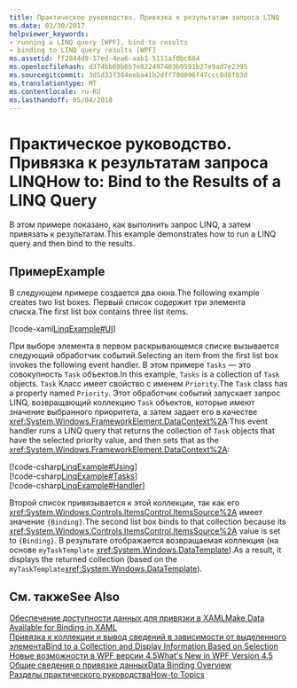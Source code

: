```yaml
---
title: Практическое руководство. Привязка к результатам запроса LINQ
ms.date: 03/30/2017
helpviewer_keywords:
- running a LINQ query [WPF], bind to results
- binding to LINQ query results [WPF]
ms.assetid: ff2844d9-17ed-4ea6-aab1-5111af0bc684
ms.openlocfilehash: d374bb69b6b7e022497403b9591b27e9ad7e2395
ms.sourcegitcommit: 3d5d33f384eeba41b2dff79d096f47ccc8d8f03d
ms.translationtype: MT
ms.contentlocale: ru-RU
ms.lasthandoff: 05/04/2018
---
```

# <a name="how-to-bind-to-the-results-of-a-linq-query"></a><span data-ttu-id="7b20e-102">Практическое руководство. Привязка к результатам запроса LINQ</span><span class="sxs-lookup"><span data-stu-id="7b20e-102">How to: Bind to the Results of a LINQ Query</span></span>
<span data-ttu-id="7b20e-103">В этом примере показано, как выполнить запрос LINQ, а затем привязать к результатам.</span><span class="sxs-lookup"><span data-stu-id="7b20e-103">This example demonstrates how to run a LINQ query and then bind to the results.</span></span>  
  
## <a name="example"></a><span data-ttu-id="7b20e-104">Пример</span><span class="sxs-lookup"><span data-stu-id="7b20e-104">Example</span></span>  
 <span data-ttu-id="7b20e-105">В следующем примере создается два окна.</span><span class="sxs-lookup"><span data-stu-id="7b20e-105">The following example creates two list boxes.</span></span> <span data-ttu-id="7b20e-106">Первый список содержит три элемента списка.</span><span class="sxs-lookup"><span data-stu-id="7b20e-106">The first list box contains three list items.</span></span>  
  
 [!code-xaml[LinqExample#UI](../../../../samples/snippets/csharp/VS_Snippets_Wpf/LinqExample/CSharp/Window1.xaml#ui)]  
  
 <span data-ttu-id="7b20e-107">При выборе элемента в первом раскрывающемся списке вызывается следующий обработчик событий.</span><span class="sxs-lookup"><span data-stu-id="7b20e-107">Selecting an item from the first list box invokes the following event handler.</span></span> <span data-ttu-id="7b20e-108">В этом примере `Tasks` — это совокупность `Task` объектов.</span><span class="sxs-lookup"><span data-stu-id="7b20e-108">In this example, `Tasks` is a collection of `Task` objects.</span></span> <span data-ttu-id="7b20e-109">`Task` Класс имеет свойство с именем `Priority`.</span><span class="sxs-lookup"><span data-stu-id="7b20e-109">The `Task` class has a property named `Priority`.</span></span> <span data-ttu-id="7b20e-110">Этот обработчик событий запускает запрос LINQ, возвращающий коллекцию `Task` объектов, которые имеют значение выбранного приоритета, а затем задает его в качестве <xref:System.Windows.FrameworkElement.DataContext%2A>:</span><span class="sxs-lookup"><span data-stu-id="7b20e-110">This event handler runs a LINQ query that returns the collection of `Task` objects that have the selected priority value, and then sets that as the <xref:System.Windows.FrameworkElement.DataContext%2A>:</span></span>  
  
 [!code-csharp[LinqExample#Using](../../../../samples/snippets/csharp/VS_Snippets_Wpf/LinqExample/CSharp/Window1.xaml.cs#using)]  
[!code-csharp[LinqExample#Tasks](../../../../samples/snippets/csharp/VS_Snippets_Wpf/LinqExample/CSharp/Window1.xaml.cs#tasks)]  
[!code-csharp[LinqExample#Handler](../../../../samples/snippets/csharp/VS_Snippets_Wpf/LinqExample/CSharp/Window1.xaml.cs#handler)]  
  
 <span data-ttu-id="7b20e-111">Второй список привязывается к этой коллекции, так как его <xref:System.Windows.Controls.ItemsControl.ItemsSource%2A> имеет значение `{Binding}`.</span><span class="sxs-lookup"><span data-stu-id="7b20e-111">The second list box binds to that collection because its <xref:System.Windows.Controls.ItemsControl.ItemsSource%2A> value is set to `{Binding}`.</span></span> <span data-ttu-id="7b20e-112">В результате отображается возвращаемая коллекция (на основе `myTaskTemplate` <xref:System.Windows.DataTemplate>).</span><span class="sxs-lookup"><span data-stu-id="7b20e-112">As a result, it displays the returned collection (based on the `myTaskTemplate`<xref:System.Windows.DataTemplate>).</span></span>  
  
## <a name="see-also"></a><span data-ttu-id="7b20e-113">См. также</span><span class="sxs-lookup"><span data-stu-id="7b20e-113">See Also</span></span>  
 [<span data-ttu-id="7b20e-114">Обеспечение доступности данных для привязки в XAML</span><span class="sxs-lookup"><span data-stu-id="7b20e-114">Make Data Available for Binding in XAML</span></span>](../../../../docs/framework/wpf/data/how-to-make-data-available-for-binding-in-xaml.md)  
 [<span data-ttu-id="7b20e-115">Привязка к коллекции и вывод сведений в зависимости от выделенного элемента</span><span class="sxs-lookup"><span data-stu-id="7b20e-115">Bind to a Collection and Display Information Based on Selection</span></span>](../../../../docs/framework/wpf/data/how-to-bind-to-a-collection-and-display-information-based-on-selection.md)  
 [<span data-ttu-id="7b20e-116">Новые возможности в WPF версии 4.5</span><span class="sxs-lookup"><span data-stu-id="7b20e-116">What's New in WPF Version 4.5</span></span>](../../../../docs/framework/wpf/getting-started/whats-new.md)  
 [<span data-ttu-id="7b20e-117">Общие сведения о привязке данных</span><span class="sxs-lookup"><span data-stu-id="7b20e-117">Data Binding Overview</span></span>](../../../../docs/framework/wpf/data/data-binding-overview.md)  
 [<span data-ttu-id="7b20e-118">Разделы практического руководства</span><span class="sxs-lookup"><span data-stu-id="7b20e-118">How-to Topics</span></span>](../../../../docs/framework/wpf/data/data-binding-how-to-topics.md)
